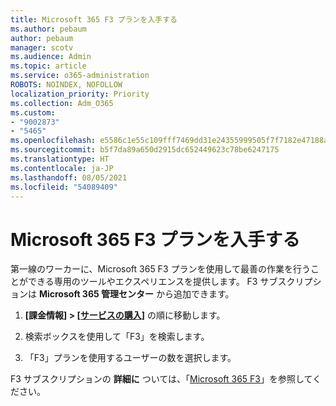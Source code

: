 ```yaml
---
title: Microsoft 365 F3 プランを入手する
ms.author: pebaum
author: pebaum
manager: scotv
ms.audience: Admin
ms.topic: article
ms.service: o365-administration
ROBOTS: NOINDEX, NOFOLLOW
localization_priority: Priority
ms.collection: Adm_O365
ms.custom:
- "9002873"
- "5465"
ms.openlocfilehash: e5586c1e55c109fff7469dd31e24355999505f7f7182e47188af10db1b8bd772
ms.sourcegitcommit: b5f7da89a650d2915dc652449623c78be6247175
ms.translationtype: HT
ms.contentlocale: ja-JP
ms.lasthandoff: 08/05/2021
ms.locfileid: "54089409"
---
```

# <a name="get-the-microsoft-365-f3-plan"></a>Microsoft 365 F3 プランを入手する

第一線のワーカーに、Microsoft 365 F3 プランを使用して最善の作業を行うことができる専用のツールやエクスペリエンスを提供します。 F3 サブスクリプションは **Microsoft 365 管理センター** から追加できます。

1. **[課金情報] > [[サービスの購入]](https://go.microsoft.com/fwlink/p/?linkid=868433)** の順に移動します。

2. 検索ボックスを使用して「F3」を検索します。

3. 「F3」プランを使用するユーザーの数を選択します。

F3 サブスクリプションの **詳細に** ついては、「[Microsoft 365 F3](https://www.microsoft.com/microsoft-365/microsoft-365-enterprise-f3?activetab=pivot%3aoverviewtab)」を参照してください。

